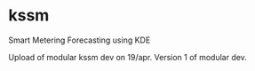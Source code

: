 # kssm
Smart Metering Forecasting using KDE

Upload of modular kssm dev on 19/apr. Version 1 of modular dev.
